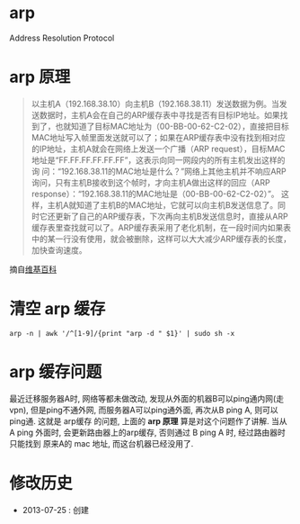 # arp #

Address Resolution Protocol

# arp 原理 #

> 以主机A（192.168.38.10）向主机B（192.168.38.11）发送数据为例。当发送数据时，主机A会在自己的ARP缓存表中寻找是否有目标IP地址。如果找到了，也就知道了目标MAC地址为（00-BB-00-62-C2-02），直接把目标MAC地址写入帧里面发送就可以了；如果在ARP缓存表中没有找到相对应的IP地址，主机A就会在网络上发送一个广播（ARP request），目标MAC地址是“FF.FF.FF.FF.FF.FF”，这表示向同一网段内的所有主机发出这样的询 问：“192.168.38.11的MAC地址是什么？”网络上其他主机并不响应ARP询问，只有主机B接收到这个帧时，才向主机A做出这样的回应（ARP response）：“192.168.38.11的MAC地址是（00-BB-00-62-C2-02）”。 这样，主机A就知道了主机B的MAC地址，它就可以向主机B发送信息了。同时它还更新了自己的ARP缓存表，下次再向主机B发送信息时，直接从ARP缓存表里查找就可以了。ARP缓存表采用了老化机制，在一段时间内如果表中的某一行没有使用，就会被删除，这样可以大大减少ARP缓存表的长度，加快查询速度。

摘自[维基百科](http://zh.wikipedia.org/wiki/%E5%9C%B0%E5%9D%80%E8%A7%A3%E6%9E%90%E5%8D%8F%E8%AE%AE)

# 清空 arp 缓存 #

	arp -n | awk '/^[1-9]/{print "arp -d " $1}' | sudo sh -x

# arp 缓存问题 #

最近迁移服务器A时, 网络等都未做改动, 发现从外面的机器B可以ping通内网(走vpn), 但是ping不通外网, 而服务器A可以ping通外面, 再次从B ping A, 则可以ping通. 这就是 arp缓存 的问题, 上面的 **arp 原理** 算是对这个问题作了讲解. 当从 A ping 外面时, 会更新路由器上的arp缓存, 否则通过 B ping A 时, 经过路由器时只能找到 原来A的 mac 地址, 而这台机器已经没用了.


# 修改历史 #

* 2013-07-25 : 创建
